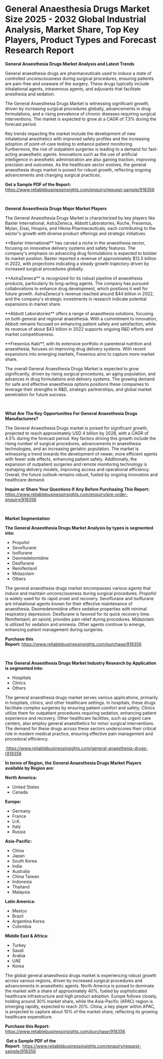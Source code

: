 <p><h1>General Anaesthesia Drugs Market Size 2025 - 2032 Global Industrial Analysis, Market Share, Top Key Players, Product Types and Forecast Research Report</h1></p><p><strong>General Anaesthesia Drugs Market Analysis and Latest Trends</strong></p>
<p><p>General anaesthesia drugs are pharmaceuticals used to induce a state of controlled unconsciousness during surgical procedures, ensuring patients are pain-free and unaware of the surgery. These drugs typically include inhalational agents, intravenous agents, and adjuvants that facilitate anesthesia and sedation. </p><p>The General Anaesthesia Drugs Market is witnessing significant growth, driven by increasing surgical procedures globally, advancements in drug formulations, and a rising prevalence of chronic diseases requiring surgical interventions. The market is expected to grow at a CAGR of 7.3% during the forecast period. </p><p>Key trends impacting the market include the development of new inhalational anesthetics with improved safety profiles and the increasing adoption of point-of-care testing to enhance patient monitoring. Furthermore, the rise of outpatient surgeries is leading to a demand for fast-acting anaesthetic agents. Innovations such as the use of artificial intelligence in anesthetic administration are also gaining traction, improving precision and outcomes. As the healthcare sector evolves, the general anaesthesia drugs market is poised for robust growth, reflecting ongoing advancements and changing surgical practices.</p></p>
<p><strong>Get a Sample PDF of the Report:&nbsp;</strong> <a href="https://www.reliablebusinessinsights.com/enquiry/request-sample/918356?utm_campaign=60&utm_medium=2&utm_source=Github&utm_content=ia&utm_term=17042025&utm_id=general-anaesthesia-drugs">https://www.reliablebusinessinsights.com/enquiry/request-sample/918356</a></p>
<p>&nbsp;</p>
<p><strong>General Anaesthesia Drugs Major Market Players</strong></p>
<p><p>The General Anaesthesia Drugs Market is characterized by key players like Baxter International, AstraZeneca, Abbott Laboratories, Roche, Fresenius, Mylan, Eisai, Hospira, and Hikma Pharmaceuticals, each contributing to the sector's growth with diverse product offerings and strategic initiatives.</p><p>**Baxter International** has carved a niche in the anaesthesia sector, focusing on innovative delivery systems and safety features. The company's emphasis on advancing drug formulations is expected to bolster its market position. Baxter reported a revenue of approximately $12.5 billion in 2022, with projections indicating a steady growth trajectory driven by increased surgical procedures globally.</p><p>**AstraZeneca** is recognized for its robust pipeline of anaesthesia products, particularly its long-acting agents. The company has pursued collaborations to enhance drug development, which positions it well for future growth. AstraZeneca's revenue reached around $44 billion in 2022, and the company's strategic investments in research indicate potential expansions in market share.</p><p>**Abbott Laboratories** offers a range of anaesthesia solutions, focusing on both general and regional anaesthesia. With a commitment to innovation, Abbott remains focused on enhancing patient safety and satisfaction, while its revenue of about $43 billion in 2022 supports ongoing R&D efforts and market competitiveness.</p><p>**Fresenius Kabi**, with its extensive portfolio in parenteral nutrition and anaesthesia, focuses on improving drug delivery systems. With recent expansions into emerging markets, Fresenius aims to capture more market share.</p><p>The overall General Anaesthesia Drugs Market is expected to grow significantly, driven by rising surgical procedures, an aging population, and advances in drug formulations and delivery systems. The growing demand for safe and effective anaesthesia options positions these companies to leverage their strengths in R&D, strategic partnerships, and global market penetration for future success.</p></p>
<p>&nbsp;</p>
<p><strong>What Are The Key Opportunities For General Anaesthesia Drugs Manufacturers?</strong></p>
<p><p>The General Anaesthesia Drugs market is poised for significant growth, projected to reach approximately USD 4 billion by 2028, with a CAGR of 4.5% during the forecast period. Key factors driving this growth include the rising number of surgical procedures, advancements in anaesthesia technologies, and an increasing geriatric population. The market is witnessing a trend towards the development of newer, more efficient agents with fewer side effects, enhancing patient safety. Additionally, the expansion of outpatient surgeries and remote monitoring technology is reshaping delivery models, improving access and operational efficiency. Overall, the future outlook remains robust, fueled by ongoing innovation and healthcare demand.</p></p>
<p><strong>Inquire or Share Your Questions If Any Before Purchasing This Report:</strong> <a href="https://www.reliablebusinessinsights.com/enquiry/pre-order-enquiry/918356?utm_campaign=60&utm_medium=2&utm_source=Github&utm_content=ia&utm_term=17042025&utm_id=general-anaesthesia-drugs">https://www.reliablebusinessinsights.com/enquiry/pre-order-enquiry/918356</a></p>
<p>&nbsp;</p>
<p><strong>Market Segmentation</strong></p>
<p><strong>The General Anaesthesia Drugs Market Analysis by types is segmented into:</strong></p>
<p><ul><li>Propofol</li><li>Sevoflurane</li><li>Isoflurane</li><li>Dexmedetomidine</li><li>Desflurane</li><li>Remifentanil</li><li>Midazolam</li><li>Others</li></ul></p>
<p><p>The general anaesthesia drugs market encompasses various agents that induce and maintain unconsciousness during surgical procedures. Propofol is widely used for its rapid onset and recovery. Sevoflurane and Isoflurane are inhalational agents known for their effective maintenance of anaesthesia. Dexmedetomidine offers sedative properties with minimal respiratory depression. Desflurane is favored for its quick recovery time. Remifentanil, an opioid, provides pain relief during procedures. Midazolam is utilized for sedation and amnesia. Other agents continue to emerge, enhancing patient management during surgeries.</p></p>
<p><strong>Purchase this Report:&nbsp;</strong><a href="https://www.reliablebusinessinsights.com/purchase/918356?utm_campaign=60&utm_medium=2&utm_source=Github&utm_content=ia&utm_term=17042025&utm_id=general-anaesthesia-drugs">https://www.reliablebusinessinsights.com/purchase/918356</a></p>
<p>&nbsp;</p>
<p><strong>The General Anaesthesia Drugs Market Industry Research by Application is segmented into:</strong></p>
<p><ul><li>Hospitals</li><li>Clinics</li><li>Others</li></ul></p>
<p><p>The general anaesthesia drugs market serves various applications, primarily in hospitals, clinics, and other healthcare settings. In hospitals, these drugs facilitate complex surgeries by ensuring patient comfort and safety. Clinics utilize them for outpatient procedures requiring sedation, enhancing patient experience and recovery. Other healthcare facilities, such as urgent care centers, also employ general anaesthetics for minor surgical interventions. The demand for these drugs across these sectors underscores their critical role in modern medical practice, ensuring effective pain management and procedural efficiency.</p></p>
<p><a href="https://www.reliablebusinessinsights.com/general-anaesthesia-drugs-r918356?utm_campaign=60&utm_medium=2&utm_source=Github&utm_content=ia&utm_term=17042025&utm_id=general-anaesthesia-drugs">&nbsp;https://www.reliablebusinessinsights.com/general-anaesthesia-drugs-r918356</a></p>
<p><strong>In terms of Region, the General Anaesthesia Drugs Market Players available by Region are:</strong></p>
<p>
    <p> <strong> North America: </strong>
        <ul>
            <li>United States</li>
            <li>Canada</li>
        </ul>
        </p> 
    <p> <strong> Europe: </strong>
        <ul>
            <li>Germany</li>
            <li>France</li>
            <li>U.K.</li>
            <li>Italy</li>
            <li>Russia</li>
        </ul>
        </p> 
    <p> <strong> Asia-Pacific: </strong>
        <ul>
            <li>China</li>
            <li>Japan</li>
            <li>South Korea</li>
            <li>India</li>
            <li>Australia</li>
            <li>China Taiwan</li>
            <li>Indonesia</li>
            <li>Thailand</li>
            <li>Malaysia</li>
        </ul>
        </p> 
    <p> <strong> Latin America: </strong>
        <ul>
            <li>Mexico</li>
            <li>Brazil</li>
            <li>Argentina Korea</li>
            <li>Colombia</li>
        </ul>
        </p> 
    <p> <strong> Middle East & Africa: </strong>
        <ul>
            <li>Turkey</li>
            <li>Saudi</li>
            <li>Arabia</li>
            <li>UAE</li>
            <li>Korea</li>
        </ul>
    </p>
    </p>
<p><p>The global general anaesthesia drugs market is experiencing robust growth across various regions, driven by increased surgical procedures and advancements in anaesthetic agents. North America is poised to dominate the market with a share of approximately 40%, fueled by sophisticated healthcare infrastructure and high product adoption. Europe follows closely, holding around 30% market share, while the Asia-Pacific (APAC) region is emerging rapidly, expected to reach 20%. China, a key player within APAC, is projected to capture about 10% of the market share, reflecting its growing healthcare expenditure.</p></p>
<p><strong>Purchase this Report: </strong><a href="https://www.reliablebusinessinsights.com/purchase/918356?utm_campaign=60&utm_medium=2&utm_source=Github&utm_content=ia&utm_term=17042025&utm_id=general-anaesthesia-drugs">https://www.reliablebusinessinsights.com/purchase/918356</a></p>
<p>&nbsp;<strong>Get a Sample PDF of the Report:&nbsp;&nbsp;</strong><a href="https://www.reliablebusinessinsights.com/enquiry/request-sample/918356?utm_campaign=60&utm_medium=2&utm_source=Github&utm_content=ia&utm_term=17042025&utm_id=general-anaesthesia-drugs">https://www.reliablebusinessinsights.com/enquiry/request-sample/918356</a></p>
<p><strong></strong></p>
<p><p></p><p></p><p></p></p>
